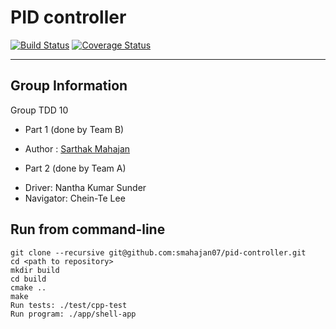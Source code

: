 # PID controller

[![Build Status](https://travis-ci.com/smahajan07/pid-controller.svg?branch=master)](https://travis-ci.com/smahajan07/pid-controller)
[![Coverage Status](https://coveralls.io/repos/github/smahajan07/pid-controller/badge.svg?branch=master)](https://coveralls.io/github/smahajan07/pid-controller?branch=master)

---

## Group Information

Group TDD 10

- Part 1 (done by Team B)
* Author : [Sarthak Mahajan](https://github.com/smahajan07)

- Part 2 (done by Team A)
* Driver: Nantha Kumar Sunder
* Navigator: Chein-Te Lee 

## Run from command-line

```
git clone --recursive git@github.com:smahajan07/pid-controller.git
cd <path to repository>
mkdir build
cd build
cmake ..
make
Run tests: ./test/cpp-test
Run program: ./app/shell-app
```
